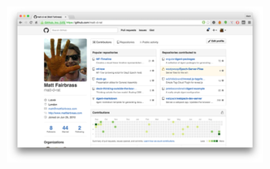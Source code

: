 [![Screenshot of Matt's GitHub profile](assets/images/social-media-github.png)](https://github.com/matt-d-rat)